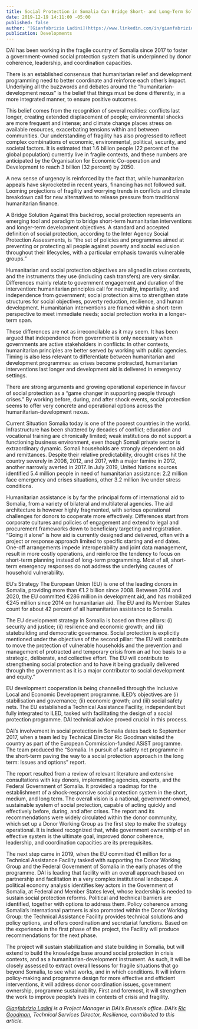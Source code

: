 ```yaml
---
title: Social Protection in Somalia Can Bridge Short- and Long-Term Solutions
date: 2019-12-19 14:11:00 -05:00
published: false
author: "[Gianfabrizio Ladini](https://www.linkedin.com/in/gianfabrizio-ladini-b5a01920/) "
publication: Developments
---
```


DAI has been working in the fragile country of Somalia since 2017 to foster a government-owned social protection system that is underpinned by donor coherence, leadership, and coordination capacities.

There is an established consensus that humanitarian relief and development programming need to better coordinate and reinforce each other’s impact. Underlying all the buzzwords and debates around the “humanitarian-development nexus” is the belief that things must be done differently, in a more integrated manner, to ensure positive outcomes.

This belief comes from the recognition of several realities: conflicts last longer, creating extended displacement of people; environmental shocks are more frequent and intense; and climate change places stress on available resources, exacerbating tensions within and between communities. Our understanding of fragility has also progressed to reflect complex combinations of economic, environmental, political, security, and societal factors. It is estimated that 1.6 billion people (22 percent of the global population) currently live in fragile contexts, and these numbers are anticipated by the Organisation for Economic Co-operation and Development to reach 3 billion (32 percent) by 2050.

A new sense of urgency is reinforced by the fact that, while humanitarian appeals have skyrocketed in recent years, financing has not followed suit. Looming projections of fragility and worrying trends in conflicts and climate breakdown call for new alternatives to release pressure from traditional humanitarian finance.   

A Bridge Solution
Against this backdrop, social protection represents an emerging tool and paradigm to bridge short-term humanitarian interventions and longer-term development objectives. A standard and accepted definition of social protection, according to the Inter Agency Social Protection Assessments, is “the set of policies and programmes aimed at preventing or protecting all people against poverty and social exclusion throughout their lifecycles, with a particular emphasis towards vulnerable groups.”

Humanitarian and social protection objectives are aligned in crises contexts, and the instruments they use (including cash transfers) are very similar. Differences mainly relate to government engagement and duration of the intervention: humanitarian principles call for neutrality, impartiality, and independence from government; social protection aims to strengthen state structures for social objectives, poverty reduction, resilience, and human development. Humanitarian interventions are framed within a short-term perspective to meet immediate needs; social protection works in a longer-term span. 

These differences are not as irreconcilable as it may seem. It has been argued that independence from government is only necessary when governments are active stakeholders in conflicts: In other contexts, humanitarian principles are better served by working with public agencies. Timing is also less relevant to differentiate between humanitarian and development programmes: as crises become protracted, humanitarian interventions last longer and development aid is delivered in emergency settings. 

There are strong arguments and growing operational experience in favour of social protection as a “game changer in supporting people through crises.” By working before, during, and after shock events, social protection seems to offer very concrete and operational options across the humanitarian-development nexus.

Current Situation
Somalia today is one of the poorest countries in the world. Infrastructure has been shattered by decades of conflict; education and vocational training are chronically limited; weak institutions do not support a functioning business environment, even though Somali private sector is extraordinary dynamic. Somali households are strongly dependent on aid and remittances. Despite their relative predictability, drought crises hit the country severely in 2008, 2012, and 2017, with a major famine in 2012, another narrowly averted in 2017. In July 2019, United Nations sources identified 5.4 million people in need of humanitarian assistance: 2.2 million face emergency and crises situations, other 3.2 million live under stress conditions.
 
Humanitarian assistance is by far the principal form of international aid to Somalia, from a variety of bilateral and multilateral agencies. The aid architecture is however highly fragmented, with serious operational challenges for donors to cooperate more effectively. Differences start from corporate cultures and policies of engagement and extend to legal and procurement frameworks down to beneficiary targeting and registration. “Going it alone” is how aid is currently designed and delivered, often with a project or response approach limited to specific starting and end dates. One-off arrangements impede interoperability and joint data management, result in more costly operations, and reinforce the tendency to focus on short-term planning instead of long-term programming. Most of all, short-term emergency responses do not address the underlying causes of household vulnerability.

EU’s Strategy
The European Union (EU) is one of the leading donors in Somalia, providing more than €1.2 billion since 2008. Between 2014 and 2020, the EU committed €286 million in development aid, and has mobilized €245 million since 2014 on humanitarian aid. The EU and its Member States count for about 42 percent of all humanitarian assistance to Somalia. 

The EU development strategy in Somalia is based on three pillars: (i) security and justice; (ii) resilience and economic growth; and (iii) statebuilding and democratic governance. Social protection is explicitly mentioned under the objectives of the second pillar: “the EU will contribute to move the protection of vulnerable households and the prevention and management of protracted and temporary crisis from an ad hoc basis to a strategic, deliberate, and collective effort. The EU will contribute to strengthening social protection and to have it being gradually delivered through the government as it is a major contributor to social development and equity.” 

EU development cooperation is being channelled through the Inclusive Local and Economic Development programme. ILED’s objectives are (i) stabilisation and governance; (ii) economic growth; and (iii) social safety nets. The EU established a Technical Assistance Facility, independent but fully integrated to ILED, tasked with facilitating the design of a social protection programme. DAI technical advice proved crucial in this process. 

DAI’s involvement in social protection in Somalia dates back to September 2017, when a team led by Technical Director Ric Goodman visited the country as part of the European Commission-funded ASiST programme. The team produced the “Somalia. In pursuit of a safety net programme in the short-term paving the way to a social protection approach in the long term: Issues and options” report.

The report resulted from a review of relevant literature and extensive consultations with key donors, implementing agencies, experts, and the Federal Government of Somalia. It provided a roadmap for the establishment of a shock-responsive social protection system in the short, medium, and long term. The overall vision is a national, government-owned, sustainable system of social protection, capable of acting quickly and effectively before, during, and after crises. The report and its recommendations were widely circulated within the donor community, which set up a Donor Working Group as the first step to make the strategy operational. It is indeed recognized that, while government ownership of an effective system is the ultimate goal, improved donor coherence, leadership, and coordination capacities are its prerequisites. 

The next step came in 2019, when the EU committed €1 million for a Technical Assistance Facility tasked with supporting the Donor Working Group and the Federal Government of Somalia in the early phases of the programme. DAI is leading that facility with an overall approach based on partnership and facilitation in a very complex institutional landscape. A political economy analysis identifies key actors in the Government of Somalia, at Federal and Member States level, whose leadership is needed to sustain social protection reforms. Political and technical barriers are identified, together with options to address them. Policy coherence among Somalia’s international partners is also promoted within the Donor Working Group: the Technical Assistance Facility provides technical solutions and policy options, and offers coordination and secretariat functions. Based on the experience in the first phase of the project, the Facility will produce recommendations for the next phase. 

The project will sustain stabilization and state building in Somalia, but will extend to build the knowledge base around social protection in crisis contexts, and as a humanitarian-development instrument. As such, it will be closely assessed to extract overall lessons for fragile situations that go beyond Somalia, to see what works, and in which conditions. It will inform policy-making and programme design for more effective and efficient interventions, it will address donor coordination issues, government ownership, programme sustainability. First and foremost, it will strengthen the work to improve people’s lives in contexts of crisis and fragility.

*[Gianfabrizio Ladini](https://www.linkedin.com/in/gianfabrizio-ladini-b5a01920/) is a Project Manager in DAI’s Brussels office. DAI’s [Ric Goodman](https://www.dai.com/who-we-are/our-team/ric-goodman), Technical Services Director, Resilience, contributed to this article.* 